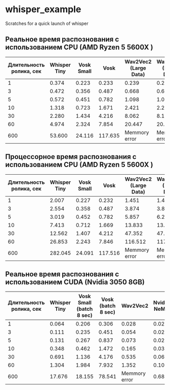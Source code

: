 # whisper_example
Scratches for a quick launch of whisper


## Реальное время распознования с использованием CPU (AMD Ryzen 5 5600X )

| Длительность ролика, сек | Whisper Tiny | Vosk Small | Vosk | Wav2Vec2 (Large Data) | Wav2Vec2 (Small Data) |
| --- | --- | --- | --- | --- | --- |
| 1 | 0.374 | 0.223 | 0.233 | 0.239 | 0.245 |
| 3 | 0.472 | 0.356 | 0.487 | 0.668 | 0.645 |
| 5 | 0.572 | 0.451 | 0.782 | 1.098 | 1.012 |
| 10 | 1.318 | 0.723 | 1.671 | 2.421 | 2.273 |
| 30 | 2.280 | 1.434 | 4.216 | 8.062 | 8.166 |
| 60 | 4.974 | 2.324 | 7.854 | 20.447 | 20.706 |
| 600 | 53.600 | 24.116 | 117.635 | Memmory error | Memmory error |

## Процессорное время распознования с использованием CPU (AMD Ryzen 5 5600X )

| Длительность ролика, сек | Whisper Tiny | Vosk Small | Vosk | Wav2Vec2 (Large Data) | Wav2Vec2 (Small Data) |
| --- | --- | --- | --- | --- | --- |
| 1 | 2.007 | 0.227 | 0.232 | 1.451 | 1.416 |
| 3 | 2.554 | 0.358 | 0.487 | 3.874 | 3.873 |
| 5 | 3.019 | 0.452 | 0.782 | 5.857 | 6.200 |
| 10 | 7.413 | 0.712 | 1.669 | 13.833 | 13.350 |
| 30 | 12.562 | 1.407 | 4.212 | 47.352 | 47.145 |
| 60 | 26.853 | 2.243 | 7.846 | 116.512 | 117.32 |
| 600 | 282.045 | 24.091 | 117.516 | Memmory error | Memmory error |

## Реальное время распознования с использованием CUDA (Nvidia 3050 8GB)

| Длительность ролика, сек | Whisper Tiny | Vosk Small (batch 8 sec) | Vosk (batch 8 sec) | Wav2Vec2 | Nvidia NeMo |
| --- | --- | --- | --- | --- | --- |
| 1 | 0.064 | 0.206 | 0.306 | 0.028 | 0.029 |
| 3 | 0.111 | 0.235 | 0.451 | 0.054 | 0.027 |
| 5 | 0.131 | 0.267 | 0.837 | 0.073 | 0.028 |
| 10 | 0.348 | 0.462 | 1.472 | 0.165 | 0.035 |
| 30 | 0.691 | 1.136 | 4.176 | 0.535 | 0.069 |
| 60 | 1.304 | 1.984 | 7.932 | 1.352 | 0.104 |
| 600 | 17.676 | 18.155 | 78.541 | Memmory error | 0.684 |
